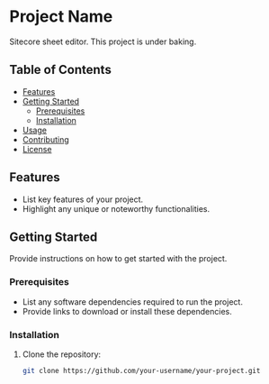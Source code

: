 # Project Name

Sitecore sheet editor. This project is under baking.

## Table of Contents

- [Features](#features)
- [Getting Started](#getting-started)
  - [Prerequisites](#prerequisites)
  - [Installation](#installation)
- [Usage](#usage)
- [Contributing](#contributing)
- [License](#license)

## Features

- List key features of your project.
- Highlight any unique or noteworthy functionalities.

## Getting Started

Provide instructions on how to get started with the project.

### Prerequisites

- List any software dependencies required to run the project.
- Provide links to download or install these dependencies.

### Installation

1. Clone the repository:
   ```bash
   git clone https://github.com/your-username/your-project.git
